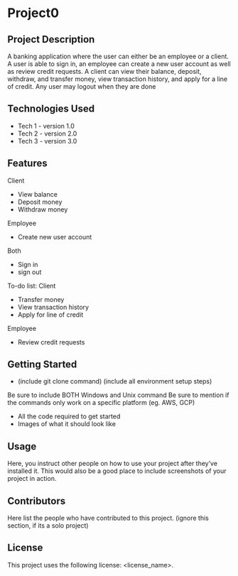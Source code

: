 # Project0
## Project Description
A banking application where the user can either be an employee or a client. A user is able to sign in, an employee can create a new user account as well as review credit
requests. A client can view their balance, deposit, withdraw, and transfer money, view transaction history, and apply for a line of credit. Any user may logout when
they are done

## Technologies Used
* Tech 1 - version 1.0
* Tech 2 - version 2.0
* Tech 3 - version 3.0

## Features
Client
* View balance
* Deposit money
* Withdraw money

Employee
* Create new user account

Both
* Sign in
* sign out

To-do list:
Client
* Transfer money
* View transaction history
* Apply for line of credit

Employee
* Review credit requests

## Getting Started
* (include git clone command) (include all environment setup steps)

Be sure to include BOTH Windows and Unix command
Be sure to mention if the commands only work on a specific platform (eg. AWS, GCP)

* All the code required to get started
* Images of what it should look like

## Usage
Here, you instruct other people on how to use your project after they’ve installed it. This would also be a good place to include screenshots of your project in action.

## Contributors
Here list the people who have contributed to this project. (ignore this section, if its a solo project)

## License
This project uses the following license: <license_name>.

